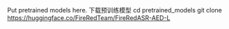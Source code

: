 Put pretrained models here.
下载预训练模型
cd pretrained_models
git clone https://huggingface.co/FireRedTeam/FireRedASR-AED-L